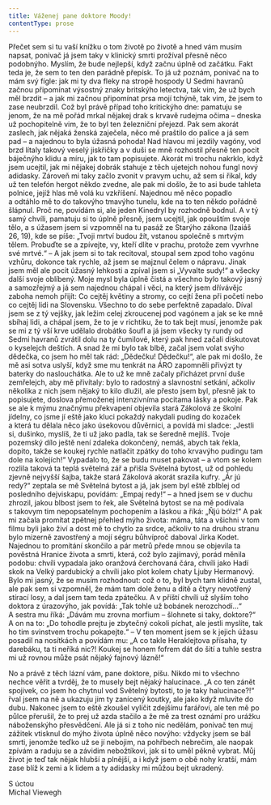 ```yaml
---
title: Váženej pane doktore Moody!
contentType: prose
---
```


  

Přečet sem si tu vaší knížku o tom životě po životě a hned vám musím napsat, ponivač já jsem taky v klinický smrti prožíval přesně něco podobnýho. Myslím, že bude nejlepší, když začnu úplně od začátku. Fakt teda je, že sem to ten den parádně přepísk. To já už poznám, ponivač na to mám svý fígle: jak mi ty dva fleky na stropě hospody U Sedmi havranů začnou připomínat výsostný znaky britskýho letectva, tak vim, že už bych měl brzdit – a jak mi začnou připomínat prsa mojí tchýně, tak vim, že jsem to zase neubrzdil. Což byl právě případ toho kritickýho dne: pamatuju se jenom, že na mě pořád mrkal nějakej drak s krvavě rudejma očima – dneska už pochopitelně vim, že to byl ten železniční přejezd. Pak sem akorát zaslech, jak nějaká ženská zaječela, něco mě praštilo do palice a já sem pad – a najednou to byla úžasná pohoda! Nad hlavou mi jezdily vagóny, vod brzd lítaly takový veselý jiskřičky a v duši se mně rozhostil přesně ten pocit báječnýho klidu a míru, jak to tam popisujete. Akorát mi trochu nakrklo, když jsem ucejtil, jak mi nějakej dobrák stahuje z těch ujetejch nohou fungl nový adidasky. Zároveň mi taky začlo zvonit v pravym uchu, až sem si řikal, kdy už ten telefón hergot někdo zvedne, ale pak mi došlo, že to asi bude tahleta polnice, jejíž hlas mě volá ku vzkříšení. Najednou mě něco popadlo a odtáhlo mě to do takovýho tmavýho tunelu, kde na to ten někdo pořádně šlápnul. Proč ne, povídám si, ale jeden Kinedryl by rozhodně bodnul. A v tý samý chvíli, pamatuju si to úplně přesně, jsem ucejtil, jak opouštím svoje tělo, a s úžasem jsem si vzpomněl na tu pasáž ze Starýho zákona (Izaiáš 26, 19), kde se píše: „Tvoji mrtví budou žít, vstanou společně s mrtvým tělem. Probuďte se a zpívejte, vy, kteří dlíte v prachu, protože zem vyvrhne své mrtvé.“ – A jak jsem si to tak recitoval, stoupal sem zpod toho vagónu vzhůru, dokonce tak rychle, až jsem se majznul čelem o nápravu. Jinak jsem měl ale pocit úžasný lehkosti a zpíval jsem si „Vyvalte sudy!“ a všecky další svoje oblíbený. Moje mysl byla úplně čistá a všechno bylo takový jasný a samozřejmý a já sem najednou chápal i věci, na který jsem dřívávějc zaboha nemoh přijít: Co cejtěj květiny a stromy, co cejtí žena při početí nebo co cejtěj lidi na Slovensku. Všechno to do sebe perfektně zapadalo. Díval jsem se z tý vejšky, jak ležim celej zkroucenej pod vagónem a jak se ke mně sbíhaj lidi, a chápal jsem, že to je v richtiku, že to tak bejt musí, jenomže pak se mi z tý vší krve udělalo drobátko šoufl a já jsem všecky ty rundy od Sedmi havranů zvrátil dolu na ty čumilové, který pak hned začali diskutovat o kyselejch deštích. A snad že mi bylo tak blbě, začal jsem volat svýho dědečka, co jsem ho měl tak rád: „Dědečku! Dědečku!“, ale pak mi došlo, že mě asi sotva uslyší, když sme mu tenkrát na ÁRO zapomněli přivýzt ty baterky do naslouchátka. Ale to už ke mně začaly přicházet první duše zemřelejch, aby mě přivítaly: bylo to radostný a slavnostní setkání, ačkoliv několika z nich jsem nějaký to kilo dlužil, ale přesto jsem byl, přesně jak to popisujete, doslova přemoženej intenzivníma pocitama lásky a pokoje. Pak se ale k mýmu značnýmu překvapení objevila stará Zákolová ze školní jídelny, co jsme jí eště jako kluci pokaždý nakydali puding do kozaček a která tu dělala něco jako úsekovou důvěrnici, a povídá mi sladce: „Jestli si, dušinko, myslíš, že ti už jako padla, tak se šeredně mejlíš. Tvoje pozemský dílo ještě není zdaleka dokončený, nemáš, abych tak řekla, dopito, takže se koukej rychle natlačit zpátky do toho krvavýho pudingu tam dole na kolejích!“ Vypadalo to, že se budu muset pakovat – a vtom se kolem rozlila taková ta teplá světelná zář a přišla Světelná bytost, už od pohledu zjevně nejvyšší šajba, takže stará Zákolová akorát srazila kufry. „Ár jú redy?“ zeptala se mě Světelná bytost a já, jak jsem byl eště zblblej od posledního dejviskapu, povídám: „Empaj redy!“ – a hned jsem se v duchu zhrozil, jakou blbost jsem to řek, ale Světelná bytost se na mě podívala s takovym tim nepopsatelnym pochopením a láskou a říká: „Ňjú bólz!“ A pak mi začala promítat zpětnej přehled mýho života: máma, táta a všichni v tom filmu byli jako živí a dost mě to chytlo za srdce, ačkoliv to na druhou stranu bylo mizerně zavostřený a mojí ségru bůhvíproč daboval Jirka Kodet. Najednou to promítání skončilo a pár metrů přede mnou se objevila ta pověstná Hranice života a smrti, která, což bylo zajímavý, porád měnila podobu: chvíli vypadala jako oranžová čerchovaná čára, chvíli jako Hadí skok na Velký pardubický a chvíli jako plot kolem chaty Ljuby Hermanový. Bylo mi jasný, že se musím rozhodnout: což o to, byl bych tam klidně zustal, ale pak sem si vzpomněl, že mám tam dole ženu a dítě a čtyry nevotřený stírací losy, a dal jsem tam teda zpátečku. A v příští chvíli už slyším toho doktora z úrazovýho, jak povídá: „Tak tohle už bobánek nerozchodí…“ A sestra mu říká: „Dávám mu zrovna morfium – šlohnete si taky, doktore?“ A on na to: „Do tohodle prejtu je zbytečný cokoli píchat, ale jestli myslíte, tak ho tim svinstvem trochu pokapejte.“ – V ten moment jsem se k jejich úžasu posadil na nosítkách a povídám mu: „A co takle Heraklejtova přísaha, ty darebáku, ta ti neříká nic?! Koukej se honem fofrem dát do šití a tuhle sestra mi už rovnou může psát nějaký fajnový lázně!“

No a právě z těch lázní vám, pane doktore, píšu. Nikdo mi to všechno nechce věřit a tvrděj, že to musely bejt nějaký halucinace. „A co ten zánět spojivek, co jsem ho chytnul vod Světelný bytosti, to je taky halucinace?!“ řval jsem na ně a ukazuju jim ty zanícený koutky, ale jako když mluvíte do dubu. Nakonec jsem to eště zkoušel vylíčit zdejšímu farářovi, ale ten mě po půlce přerušil, že to prej už azda stačilo a že mě za trest oznámí pro urážku náboženskýho přesvědčení. Ale já si z toho nic nedělám, ponivač ten muj zážitek vtisknul do mýho života úplně něco novýho: vždycky jsem se bál smrti, jenomže teďko už se jí nebojim, na pohřbech nebrečim, ale naopak zpívám a raduju se a závidim nebožtíkovi, jak si to uměl pěkně vybrat. Můj život je teď tak nějak hlubší a plnější, a i když jsem o obě nohy kratší, mám zase blíž k zemi a k lidem a ty adidasky mi můžou bejt ukradený.

S úctou  
Michal Viewegh
